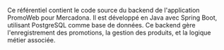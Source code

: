 Ce référentiel contient le code source du backend de l'application PromoWeb pour Mercadona. Il est développé en Java avec Spring Boot, utilisant PostgreSQL comme base de données. Ce backend gère l'enregistrement des promotions, la gestion des produits, et la logique métier associée.
